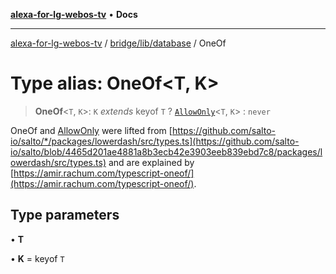 [**alexa-for-lg-webos-tv**](../../../../README.md) • **Docs**

***

[alexa-for-lg-webos-tv](../../../../modules.md) / [bridge/lib/database](../README.md) / OneOf

# Type alias: OneOf\<T, K\>

> **OneOf**\<`T`, `K`\>: `K` *extends* keyof `T` ? [`AllowOnly`](AllowOnly.md)\<`T`, `K`\> : `never`

OneOf and [AllowOnly](AllowOnly.md) were lifted from [https://github.com/salto-io/salto/*/packages/lowerdash/src/types.ts](https://github.com/salto-io/salto/blob/4465d201ae4881a8b3ecb42e3903eeb839ebd7c8/packages/lowerdash/src/types.ts) and
are explained by [https://amir.rachum.com/typescript-oneof/](https://amir.rachum.com/typescript-oneof/).

## Type parameters

• **T**

• **K** = keyof `T`

